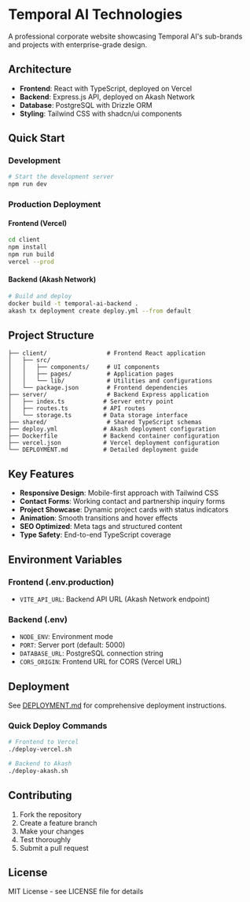 # Temporal AI Technologies

A professional corporate website showcasing Temporal AI's sub-brands and projects with enterprise-grade design.

## Architecture

- **Frontend**: React with TypeScript, deployed on Vercel
- **Backend**: Express.js API, deployed on Akash Network
- **Database**: PostgreSQL with Drizzle ORM
- **Styling**: Tailwind CSS with shadcn/ui components

## Quick Start

### Development
```bash
# Start the development server
npm run dev
```

### Production Deployment

#### Frontend (Vercel)
```bash
cd client
npm install
npm run build
vercel --prod
```

#### Backend (Akash Network)
```bash
# Build and deploy
docker build -t temporal-ai-backend .
akash tx deployment create deploy.yml --from default
```

## Project Structure

```
├── client/                 # Frontend React application
│   ├── src/
│   │   ├── components/     # UI components
│   │   ├── pages/          # Application pages
│   │   └── lib/            # Utilities and configurations
│   └── package.json        # Frontend dependencies
├── server/                 # Backend Express application
│   ├── index.ts           # Server entry point
│   ├── routes.ts          # API routes
│   └── storage.ts         # Data storage interface
├── shared/                 # Shared TypeScript schemas
├── deploy.yml             # Akash deployment configuration
├── Dockerfile             # Backend container configuration
├── vercel.json            # Vercel deployment configuration
└── DEPLOYMENT.md          # Detailed deployment guide
```

## Key Features

- **Responsive Design**: Mobile-first approach with Tailwind CSS
- **Contact Forms**: Working contact and partnership inquiry forms
- **Project Showcase**: Dynamic project cards with status indicators
- **Animation**: Smooth transitions and hover effects
- **SEO Optimized**: Meta tags and structured content
- **Type Safety**: End-to-end TypeScript coverage

## Environment Variables

### Frontend (.env.production)
- `VITE_API_URL`: Backend API URL (Akash Network endpoint)

### Backend (.env)
- `NODE_ENV`: Environment mode
- `PORT`: Server port (default: 5000)
- `DATABASE_URL`: PostgreSQL connection string
- `CORS_ORIGIN`: Frontend URL for CORS (Vercel URL)

## Deployment

See [DEPLOYMENT.md](./DEPLOYMENT.md) for comprehensive deployment instructions.

### Quick Deploy Commands
```bash
# Frontend to Vercel
./deploy-vercel.sh

# Backend to Akash
./deploy-akash.sh
```

## Contributing

1. Fork the repository
2. Create a feature branch
3. Make your changes
4. Test thoroughly
5. Submit a pull request

## License

MIT License - see LICENSE file for details